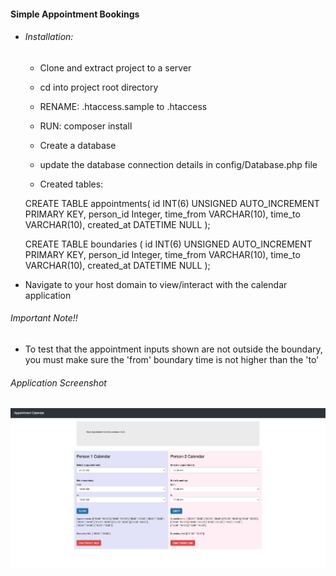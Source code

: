#### Simple Appointment Bookings

- ###### Installation: 

  - Clone and extract project to a server
  
  - cd into project root directory
  
  - RENAME: .htaccess.sample to .htaccess
  
  - RUN: composer install
  
  - Create a database
  
  - update the database connection details in config/Database.php file
  
  - Created tables:
  
  CREATE TABLE appointments(
  id INT(6) UNSIGNED AUTO_INCREMENT PRIMARY KEY,
  person_id Integer,
  time_from VARCHAR(10),
  time_to VARCHAR(10),
  created_at DATETIME NULL
  );
  
  CREATE TABLE boundaries (
  id INT(6) UNSIGNED AUTO_INCREMENT PRIMARY KEY,
  person_id Integer,
  time_from VARCHAR(10),
  time_to VARCHAR(10),
  created_at DATETIME NULL
  );
  
  
- Navigate to your host domain to view/interact with the calendar application

###### Important Note!!
- To test that the appointment inputs shown are not outside the boundary, you must make sure the 'from' boundary time is not higher than the 'to'
  
###### Application Screenshot
![Screenshot](screenshot.png)



